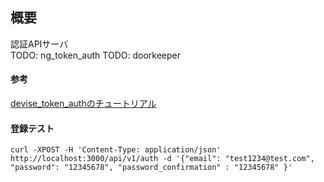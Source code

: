 ## 概要
認証APIサーバ  
TODO: ng_token_auth
TODO: doorkeeper

#### 参考
[devise_token_authのチュートリアル](http://www.developingandrails.com/2015/02/api-authentication-with-devisetokenauth.html "devise_token_auth tutorial")

#### 登録テスト
`curl -XPOST -H 'Content-Type: application/json' http://localhost:3000/api/v1/auth -d '{"email": "test1234@test.com", "password": "12345678", "password_confirmation" : "12345678" }'`

